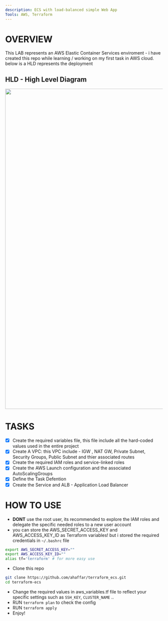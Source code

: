 ```yaml
---
description: ECS with load-balanced simple Web App
Tools: AWS, Terraform
---
```


# OVERVIEW
This LAB represents an AWS Elastic Container Services enviroment - i have created this repo while learning / working on my first task in AWS cloud.  
below is a HLD represents the deployment


## HLD - High Level Diagram

<p align="center">
  <img width="800" height="1024" src="https://github.com/ahaffar/terraform_ecs/blob/master/AWS%20ECS.png/800/1024">
</p>

# TASKS
 - [x] Create the required variables file, this file include all the hard-coded values used in the entire project
 - [x] Create A VPC: this VPC include - IGW , NAT GW, Private Subnet, Security Groups, Public Subnet and thier associated routes
 - [x] Create the required IAM roles and service-linked roles
 - [x] Create the AWS Launch configuration and the associated AutoScalingGroups
 - [x] Define the Task Defention
 - [x] Create the Service and ALB - Application Load Balancer

# HOW TO USE
 * **DONT** use the root user, its recommended to explore the IAM roles and delegate the specific needed roles to a new user account
 * you can store the AWS_SECRET_ACCESS_KEY and AWS_ACCESS_KEY_ID as Terraform variables! but i stored the required credentials in `~/.bashrc` file
 ```bash
export AWS_SECRET_ACCESS_KEY=""
export AWS_ACCESS_KEY_ID=""
alias tf='terraform' # for more easy use
```
 * Clone this repo 
```bash
git clone https://github.com/ahaffar/terraform_ecs.git
cd terraform-ecs
```
 * Change the required values in aws_variables.tf file to reflect your specific settings such as `SSH_KEY`, `CLUSTER_NAME` .. 
 * RUN `terraform plan` to check the config
 * RUN `terraform apply`
 * Enjoy!
